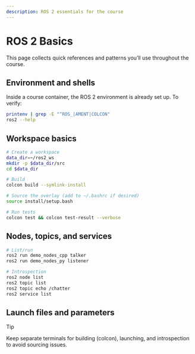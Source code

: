 ```yaml
---
description: ROS 2 essentials for the course
---
```


# ROS 2 Basics

This page collects quick references and patterns you’ll use throughout the course.

## Environment and shells

Inside a course container, the ROS 2 environment is already set up. To verify:

```bash
printenv | grep -E "^ROS_|AMENT|COLCON"
ros2 --help
```

## Workspace basics

```bash
# Create a workspace
data_dir=~/ros2_ws
mkdir -p $data_dir/src
cd $data_dir

# Build
colcon build --symlink-install

# Source the overlay (add to ~/.bashrc if desired)
source install/setup.bash

# Run tests
colcon test && colcon test-result --verbose
```

## Nodes, topics, and services

```bash
# List/run
ros2 run demo_nodes_cpp talker
ros2 run demo_nodes_py listener

# Introspection
ros2 node list
ros2 topic list
ros2 topic echo /chatter
ros2 service list
```

## Launch files and parameters

> [!TIP]
> Keep separate terminals for building (colcon), launching, and introspection to avoid sourcing issues.
